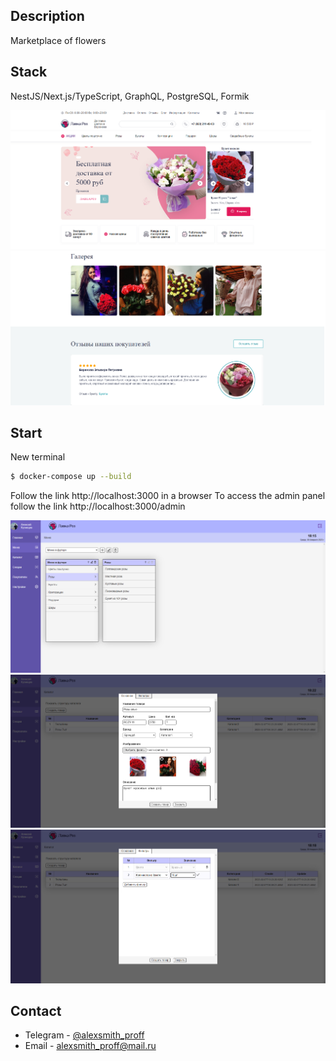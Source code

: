 ## Description
Marketplace of flowers 

## Stack
NestJS/Next.js/TypeScript, GraphQL, PostgreSQL, Formik
<br>

![title](screenshot1.png)
<br>
![title](screenshot2.png)
<br> 

## Start
New terminal
```bash
$ docker-compose up --build
```

Follow the link http://localhost:3000 in a browser
To access the admin panel follow the link http://localhost:3000/admin

![title](screenshot_admin-panel1.png)
![title](screenshot_admin-panel2.png)
![title](screenshot_admin-panel3.png)

## Contact

- Telegram - [@alexsmith_proff](http://t.me/@alexsmith_proff)
- Email - alexsmith_proff@mail.ru